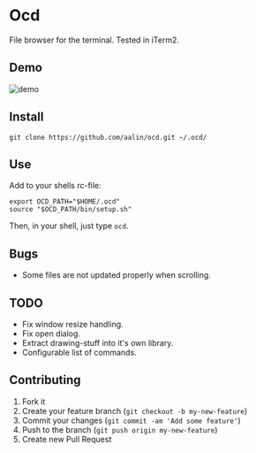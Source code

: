 # Ocd

File browser for the terminal. Tested in iTerm2.

## Demo

![demo](http://fat.gfycat.com/ValuableBeautifulClumber.gif)

## Install

    git clone https://github.com/aalin/ocd.git ~/.ocd/

## Use

Add to your shells rc-file:

    export OCD_PATH="$HOME/.ocd"
    source "$OCD_PATH/bin/setup.sh"

Then, in your shell, just type `ocd`.

## Bugs

* Some files are not updated properly when scrolling.

## TODO

* Fix window resize handling.
* Fix open dialog.
* Extract drawing-stuff into it's own library.
* Configurable list of commands.

## Contributing

1. Fork it
2. Create your feature branch (`git checkout -b my-new-feature`)
3. Commit your changes (`git commit -am 'Add some feature'`)
4. Push to the branch (`git push origin my-new-feature`)
5. Create new Pull Request
